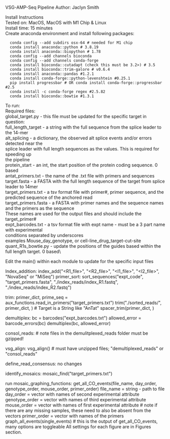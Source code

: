 VSG-AMP-Seq Pipeline
Author: Jaclyn Smith

Install Instructions\
Tested on: MacOS, MacOS with M1 Chip & Linux\
Install time: 15 minutes\
Create anaconda environment and install following packages:

```
  conda config --add subdirs osx-64 # needed for M1 chip
  conda install anaconda::python # 3.8.19
  conda install anaconda::biopython # 1.78
  conda config --add channels bioconda
  conda config --add channels conda-forge
  conda install bioconda::cutadapt (check this must be 3.2>) # 3.5
  conda install bioconda::trim-galore # v0.6.4
  conda install anaconda::pandas #1.2.1
  conda install conda-forge::python-levenshtein #0.25.1
  pip install progressbar # OR conda install conda-forge::progressbar #2.5
  conda install -c conda-forge regex #2.5.82
  conda install bioconda::bowtie #1.3.1
```

To run:\
  Required files:\
    global_target.py - this file must be updated for the specific target in question:\
      full_length_target - a string with the full sequence from the splice leader to the 14-mer\
      alt_splicing - a dictionary, the observed alt splice events and/or errors detected near the\
          splice leader with full length sequences as the values. This is required for speeding up\
          the pipeline\
      protein_start - an int, the start position of the protein coding sequence. 0 based\
      antat_primers.txt - the name of the .txt file with primers and sequences\
    target.fasta - a FASTA with the full length sequence of the target from splice leader to 14mer\
    target_primers.txt - a tsv format file with primer#, primer sequence, and the predicted sequence of the anchored read\
    target_primers.fasta - a FASTA with primer names and the sequence names and the primers as the sequence\
              These names are used for the output files and should include the target_primer#\
    expt_barcodes.txt - a tsv format file with expt name - must be a 3 part name with experimental\
              conditions separated by underscores\
              examples Mouse_day_genotype, or cell-line_drug_target-cut-site\
    quant_R1s_bowtie.py - update the positions of the guides based within the full length target. 0 based\
  
  Edit the main() within each module to update for the specific input files

  Index_addition:
    index_add("<R1_file>", "<R2_file>",
              "<I1_file>", "<I2_file>", "NovaSeq" or "MiSeq")
  primer_sort:
    sort_sequences("expt_code", "target_primers.fasta", "./index_reads/index_R1.fastq", "./index_reads/index_R2.fastq")

  trim:
    primer_dict, prime_seq = aux_functions.read_in_primers("target_primers.txt")
    trim("./sorted_reads/", primer_dict, <Target>) # Target is a String like "AnTat"
    spacer_trim(primer_dict, <Target>)

  demultiplex:
    bc = barcodes("expt_barcodes.txt")
    allowed_error = barcode_errors(bc)
    demultiplex(bc, allowed_error)

  consol_reads:
    # note files in the demulitplexed_reads folder must be gzipped!

  vsg_align:
    vsg_align(<source folder>) # must have unzipped files; "demultiplexed_reads" or "consol_reads"

  define_read_consensus:
    no changes

  identify_mosaics:
    mosaic_find("target_primers.txt")

  run mosaic_graphing_functions:
    get_all_CO_events(file_name, day_order, genotype_order, mouse_order, primer_order)
      file_name = string - path to file
      day_order = vector with names of second experimental attribute
      genotype_order = vector with names of third experimental attribute
      mouse_order = vector with names of first experimental attribute
      # note if there are any missing samples, these need to also be absent from the vectors
      primer_order = vector with names of the primers
    graph_all_events(single_events) # this is the output of get_all_CO_events, many options are toggleable
    All settings for each figure are in Figures section.

